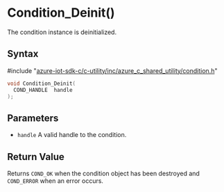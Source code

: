 # Condition_Deinit()

The condition instance is deinitialized.

## Syntax

\#include "[azure-iot-sdk-c/c-utility/inc/azure_c_shared_utility/condition.h](../iot-c-ref-condition-h.md)"  
```C
void Condition_Deinit(
  COND_HANDLE  handle
);
```

## Parameters
* `handle` A valid handle to the condition.

## Return Value
Returns `COND_OK` when the condition object has been destroyed and `COND_ERROR` when an error occurs.

